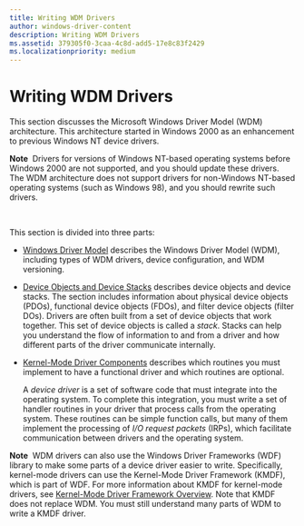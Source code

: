```yaml
---
title: Writing WDM Drivers
author: windows-driver-content
description: Writing WDM Drivers
ms.assetid: 379305f0-3caa-4c8d-add5-17e8c83f2429
ms.localizationpriority: medium
---
```


# Writing WDM Drivers


This section discusses the Microsoft Windows Driver Model (WDM) architecture. This architecture started in Windows 2000 as an enhancement to previous Windows NT device drivers.

**Note**  Drivers for versions of Windows NT-based operating systems before Windows 2000 are not supported, and you should update these drivers. The WDM architecture does not support drivers for non-Windows NT-based operating systems (such as Windows 98), and you should rewrite such drivers.

 

This section is divided into three parts:

-   [Windows Driver Model](windows-driver-model.md) describes the Windows Driver Model (WDM), including types of WDM drivers, device configuration, and WDM versioning.

-   [Device Objects and Device Stacks](device-objects-and-device-stacks.md) describes device objects and device stacks. The section includes information about physical device objects (PDOs), functional device objects (FDOs), and filter device objects (filter DOs). Drivers are often built from a set of device objects that work together. This set of device objects is called a *stack*. Stacks can help you understand the flow of information to and from a driver and how different parts of the driver communicate internally.

-   [Kernel-Mode Driver Components](kernel-mode-driver-components.md) describes which routines you must implement to have a functional driver and which routines are optional.

    A *device driver* is a set of software code that must integrate into the operating system. To complete this integration, you must write a set of handler routines in your driver that process calls from the operating system. These routines can be simple function calls, but many of them implement the processing of *I/O request packets* (IRPs), which facilitate communication between drivers and the operating system.

**Note**  WDM drivers can also use the Windows Driver Frameworks (WDF) library to make some parts of a device driver easier to write. Specifically, kernel-mode drivers can use the Kernel-Mode Driver Framework (KMDF), which is part of WDF. For more information about KMDF for kernel-mode drivers, see [Kernel-Mode Driver Framework Overview](https://msdn.microsoft.com/library/windows/hardware/ff544296). Note that KMDF does not replace WDM. You must still understand many parts of WDM to write a KMDF driver.

 

 

 




